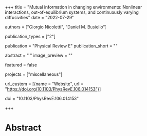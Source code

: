 +++
title = "Mutual information in changing environments: Nonlinear interactions, out-of-equilibrium systems, and continuously varying diffusivities"
date = "2022-07-29"

authors = ["Giorgio Nicoletti", "Daniel M. Busiello"]

publication_types = ["2"]

publication = "Physical Review E"
publication_short = ""

abstract = " "
image_preview = ""

featured = false

projects = ["miscellaneous"]

url_custom = [{name = "Website", url = "https://doi.org/10.1103/PhysRevE.106.014153"}]

doi = "10.1103/PhysRevE.106.014153"

+++
# Abstract
